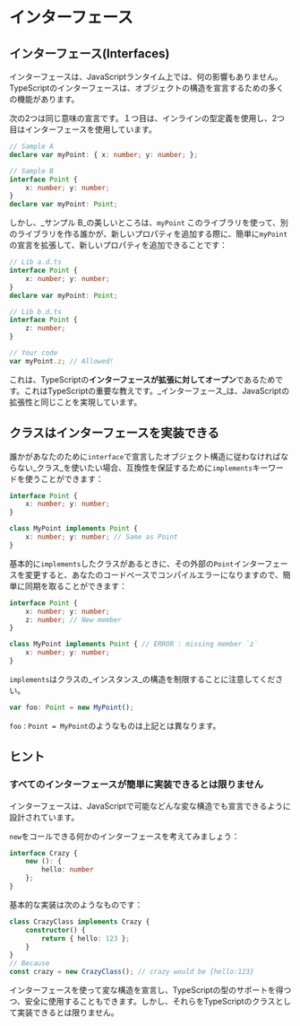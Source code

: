 # インターフェース

## インターフェース\(Interfaces\)

インターフェースは、JavaScriptランタイム上では、何の影響もありません。TypeScriptのインターフェースは、オブジェクトの構造を宣言するための多くの機能があります。

次の2つは同じ意味の宣言です。１つ目は、インラインの型定義を使用し、2つ目はインターフェースを使用しています。

```typescript
// Sample A
declare var myPoint: { x: number; y: number; };

// Sample B
interface Point {
    x: number; y: number;
}
declare var myPoint: Point;
```

しかし、_サンプル B_の美しいところは、`myPoint` このライブラリを使って、別のライブラリを作る誰かが、新しいプロパティを追加する際に、簡単に`myPoint`の宣言を拡張して、新しいプロパティを追加できることです：

```typescript
// Lib a.d.ts
interface Point {
    x: number; y: number;
}
declare var myPoint: Point;

// Lib b.d.ts
interface Point {
    z: number;
}

// Your code
var myPoint.z; // Allowed!
```

これは、TypeScriptの**インターフェースが拡張に対してオープン**であるためです。これはTypeScriptの重要な教えです。_インターフェース_は、JavaScriptの拡張性と同じことを実現しています。

## クラスはインターフェースを実装できる

誰かがあなたのために`interface`で宣言したオブジェクト構造に従わなければならない_クラス_を使いたい場合、互換性を保証するために`implements`キーワードを使うことができます：

```typescript
interface Point {
    x: number; y: number;
}

class MyPoint implements Point {
    x: number; y: number; // Same as Point
}
```

基本的に`implements`したクラスがあるときに、その外部の`Point`インターフェースを変更すると、あなたのコードベースでコンパイルエラーになりますので、簡単に同期を取ることができます：

```typescript
interface Point {
    x: number; y: number;
    z: number; // New member
}

class MyPoint implements Point { // ERROR : missing member `z`
    x: number; y: number;
}
```

`implements`はクラスの_インスタンス_の構造を制限することに注意してください。

```typescript
var foo: Point = new MyPoint();
```

`foo：Point = MyPoint`のようなものは上記とは異なります。

## ヒント

### すべてのインターフェースが簡単に実装できるとは限りません

インターフェースは、JavaScriptで可能などんな変な構造でも宣言できるように設計されています。

`new`をコールできる何かのインターフェースを考えてみましょう：

```typescript
interface Crazy {
    new (): {
        hello: number
    };
}
```

基本的な実装は次のようなものです：

```typescript
class CrazyClass implements Crazy {
    constructor() {
        return { hello: 123 };
    }
}
// Because
const crazy = new CrazyClass(); // crazy would be {hello:123}
```

インターフェースを使って変な構造を宣言し、TypeScriptの型のサポートを得つつ、安全に使用することもできます。しかし、それらをTypeScriptのクラスとして実装できるとは限りません。

